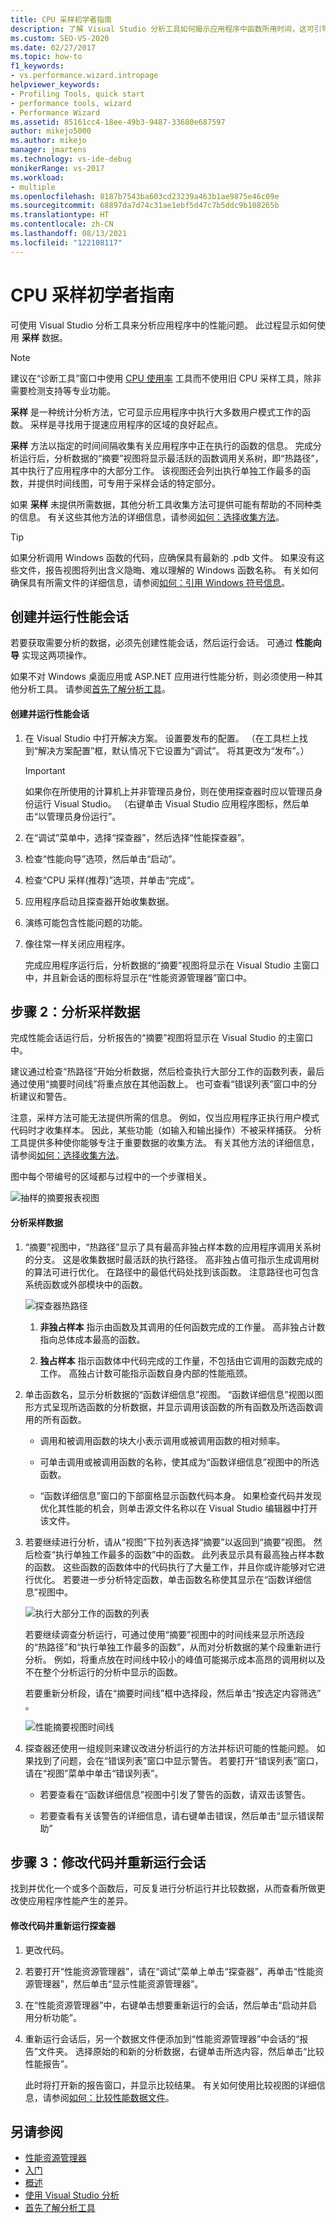 ```yaml
---
title: CPU 采样初学者指南
description: 了解 Visual Studio 分析工具如何揭示应用程序中函数所用时间，这可引导你关注能提高应用程序速度的方面。
ms.custom: SEO-VS-2020
ms.date: 02/27/2017
ms.topic: how-to
f1_keywords:
- vs.performance.wizard.intropage
helpviewer_keywords:
- Profiling Tools, quick start
- performance tools, wizard
- Performance Wizard
ms.assetid: 85161cc4-18ee-49b3-9487-33680e687597
author: mikejo5000
ms.author: mikejo
manager: jmartens
ms.technology: vs-ide-debug
monikerRange: vs-2017
ms.workload:
- multiple
ms.openlocfilehash: 8187b7543ba603cd23239a463b1ae9875e46c09e
ms.sourcegitcommit: 68897da7d74c31ae1ebf5d47c7b5ddc9b108265b
ms.translationtype: HT
ms.contentlocale: zh-CN
ms.lasthandoff: 08/13/2021
ms.locfileid: "122108117"
---
```

# <a name="beginners-guide-to-cpu-sampling"></a>CPU 采样初学者指南
可使用 Visual Studio 分析工具来分析应用程序中的性能问题。 此过程显示如何使用 **采样** 数据。

> [!NOTE]
> 建议在“诊断工具”窗口中使用 [CPU 使用率](../profiling/beginners-guide-to-performance-profiling.md) 工具而不使用旧 CPU 采样工具，除非需要检测支持等专业功能。

 **采样** 是一种统计分析方法，它可显示应用程序中执行大多数用户模式工作的函数。 采样是寻找用于提速应用程序的区域的良好起点。

 **采样** 方法以指定的时间间隔收集有关应用程序中正在执行的函数的信息。 完成分析运行后，分析数据的“摘要”视图将显示最活跃的函数调用关系树，即“热路径”，其中执行了应用程序中的大部分工作。 该视图还会列出执行单独工作最多的函数，并提供时间线图，可专用于采样会话的特定部分。

 如果 **采样** 未提供所需数据，其他分析工具收集方法可提供可能有帮助的不同种类的信息。 有关这些其他方法的详细信息，请参阅[如何：选择收集方法](../profiling/how-to-choose-collection-methods.md)。

> [!TIP]
> 如果分析调用 Windows 函数的代码，应确保具有最新的 .pdb 文件。 如果没有这些文件，报告视图将列出含义隐晦、难以理解的 Windows 函数名称。 有关如何确保具有所需文件的详细信息，请参阅[如何：引用 Windows 符号信息](../profiling/how-to-reference-windows-symbol-information.md)。

## <a name="create-and-run-a-performance-session"></a>创建并运行性能会话
 若要获取需要分析的数据，必须先创建性能会话，然后运行会话。 可通过 **性能向导** 实现这两项操作。

 如果不对 Windows 桌面应用或 ASP.NET 应用进行性能分析，则必须使用一种其他分析工具。 请参阅[首先了解分析工具](../profiling/profiling-feature-tour.md)。

#### <a name="to-create-and-run-a-performance-session"></a>创建并运行性能会话

1. 在 Visual Studio 中打开解决方案。 设置要发布的配置。 （在工具栏上找到“解决方案配置”框，默认情况下它设置为“调试”。 将其更改为“发布”。）

    > [!IMPORTANT]
    > 如果你在所使用的计算机上并非管理员身份，则在使用探查器时应以管理员身份运行 Visual Studio。 （右键单击 Visual Studio 应用程序图标，然后单击“以管理员身份运行”。

2. 在“调试”菜单中，选择“探查器”，然后选择“性能探查器”。

3. 检查“性能向导”选项，然后单击“启动”。

4. 检查“CPU 采样(推荐)”选项，并单击“完成”。

5. 应用程序启动且探查器开始收集数据。

6. 演练可能包含性能问题的功能。

7. 像往常一样关闭应用程序。

     完成应用程序运行后，分析数据的“摘要”视图将显示在 Visual Studio 主窗口中，并且新会话的图标将显示在“性能资源管理器”窗口中。

## <a name="step-2-analyze-sampling-data"></a>步骤 2：分析采样数据
 完成性能会话运行后，分析报告的“摘要”视图将显示在 Visual Studio 的主窗口中。

 建议通过检查“热路径”开始分析数据，然后检查执行大部分工作的函数列表，最后通过使用“摘要时间线”将重点放在其他函数上。 也可查看“错误列表”窗口中的分析建议和警告。

 注意，采样方法可能无法提供所需的信息。 例如，仅当应用程序正执行用户模式代码时才收集样本。 因此，某些功能（如输入和输出操作）不被采样捕获。 分析工具提供多种使你能够专注于重要数据的收集方法。 有关其他方法的详细信息，请参阅[如何：选择收集方法](../profiling/how-to-choose-collection-methods.md)。

 图中每个带编号的区域都与过程中的一个步骤相关。

 ![抽样的摘要报表视图](../profiling/media/summary_sampling.png "Summary_Sampling")

#### <a name="to-analyze-sampling-data"></a>分析采样数据

1. “摘要”视图中，“热路径”显示了具有最高非独占样本数的应用程序调用关系树的分支。 这是收集数据时最活跃的执行路径。 高非独占值可指示生成调用树的算法可进行优化。 在路径中的最低代码处找到该函数。 注意路径也可包含系统函数或外部模块中的函数。

     ![探查器热路径](../profiling/media/profiler_hotpath.png "Profiler_HotPath")

    1. **非独占样本** 指示由函数及其调用的任何函数完成的工作量。 高非独占计数指向总体成本最高的函数。

    2. **独占样本** 指示函数体中代码完成的工作量，不包括由它调用的函数完成的工作。 高独占计数可能指示函数自身内部的性能瓶颈。

2. 单击函数名，显示分析数据的“函数详细信息”视图。 “函数详细信息”视图以图形方式呈现所选函数的分析数据，并显示调用该函数的所有函数及所选函数调用的所有函数。

    - 调用和被调用函数的块大小表示调用或被调用函数的相对频率。

    - 可单击调用或被调用函数的名称，使其成为“函数详细信息”视图中的所选函数。

    - “函数详细信息”窗口的下部窗格显示函数代码本身。 如果检查代码并发现优化其性能的机会，则单击源文件名称以在 Visual Studio 编辑器中打开该文件。

3. 若要继续进行分析，请从“视图”下拉列表选择“摘要”以返回到“摘要”视图。 然后检查“执行单独工作最多的函数”中的函数。 此列表显示具有最高独占样本数的函数。 这些函数的函数体中的代码执行了大量工作，并且你或许能够对它进行优化。 若要进一步分析特定函数，单击函数名称使其显示在“函数详细信息”视图中。

     ![执行大部分工作的函数的列表](../profiling/media/functions_mostwork.png "Functions_MostWork")

     若要继续调查分析运行，可通过使用“摘要”视图中的时间线来显示所选段的“热路径”和“执行单独工作最多的函数”，从而对分析数据的某个段重新进行分析。 例如，将重点放在时间线中较小的峰值可能揭示成本高昂的调用树以及不在整个分析运行的分析中显示的函数。

     若要重新分析段，请在“摘要时间线”框中选择段，然后单击“按选定内容筛选” 。

     ![性能摘要视图时间线](../profiling/media/performancesummary.png "PerformanceSummary")

4. 探查器还使用一组规则来建议改进分析运行的方法并标识可能的性能问题。 如果找到了问题，会在“错误列表”窗口中显示警告。 若要打开“错误列表”窗口，请在“视图”菜单中单击“错误列表”。

    - 若要查看在“函数详细信息”视图中引发了警告的函数，请双击该警告。

    - 若要查看有关该警告的详细信息，请右键单击错误，然后单击“显示错误帮助”

## <a name="step-3-revise-code-and-rerun-a-session"></a>步骤 3：修改代码并重新运行会话
 找到并优化一个或多个函数后，可反复进行分析运行并比较数据，从而查看所做更改使应用程序性能产生的差异。

#### <a name="to-revise-code-and-rerun-the-profiler"></a>修改代码并重新运行探查器

1. 更改代码。

2. 若要打开“性能资源管理器”，请在“调试”菜单上单击“探查器”，再单击“性能资源管理器”，然后单击“显示性能资源管理器”。

3. 在“性能资源管理器”中，右键单击想要重新运行的会话，然后单击“启动并启用分析功能”。

4. 重新运行会话后，另一个数据文件便添加到“性能资源管理器”中会话的“报告”文件夹。 选择原始的和新的分析数据，右键单击所选内容，然后单击“比较性能报告”。

     此时将打开新的报告窗口，并显示比较结果。 有关如何使用比较视图的详细信息，请参阅[如何：比较性能数据文件](../profiling/how-to-compare-performance-data-files.md)。

## <a name="see-also"></a>另请参阅
- [性能资源管理器](../profiling/performance-explorer.md)
- [入门](../profiling/getting-started-with-performance-tools.md)
- [概述](../profiling/overviews-performance-tools.md)
- [使用 Visual Studio 分析](../profiling/index.yml)
- [首先了解分析工具](../profiling/profiling-feature-tour.md)
